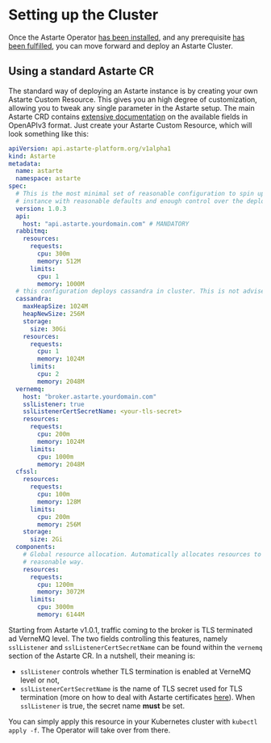 # Setting up the Cluster

Once the Astarte Operator [has been installed](030-installation_kubernetes.html), and any prerequisite
[has been fulfilled](020-prerequisites.html), you can move forward and deploy an Astarte Cluster.

## Using a standard Astarte CR

The standard way of deploying an Astarte instance is by creating your own Astarte Custom Resource.
This gives you an high degree of customization, allowing you to tweak any single parameter in the
Astarte setup. The main Astarte CRD contains [extensive
documentation](https://github.com/astarte-platform/astarte-kubernetes-operator/blob/v1.0.3/config/crd/bases/api.astarte-platform.org_astartes.yaml)
on the available fields in OpenAPIv3 format. Just create your Astarte Custom Resource, which will
look something like this:

```yaml
apiVersion: api.astarte-platform.org/v1alpha1
kind: Astarte
metadata:
  name: astarte
  namespace: astarte
spec:
  # This is the most minimal set of reasonable configuration to spin up an Astarte
  # instance with reasonable defaults and enough control over the deployment.
  version: 1.0.3
  api:
    host: "api.astarte.yourdomain.com" # MANDATORY
  rabbitmq:
    resources:
      requests:
        cpu: 300m
        memory: 512M
      limits:
        cpu: 1
        memory: 1000M
  # this configuration deploys cassandra in cluster. This is not advised for production environments
  cassandra:
    maxHeapSize: 1024M
    heapNewSize: 256M
    storage:
      size: 30Gi
    resources:
      requests:
        cpu: 1
        memory: 1024M
      limits:
        cpu: 2
        memory: 2048M
  vernemq:
    host: "broker.astarte.yourdomain.com"
    sslListener: true
    sslListenerCertSecretName: <your-tls-secret>
    resources:
      requests:
        cpu: 200m
        memory: 1024M
      limits:
        cpu: 1000m
        memory: 2048M
  cfssl:
    resources:
      requests:
        cpu: 100m
        memory: 128M
      limits:
        cpu: 200m
        memory: 256M
    storage:
      size: 2Gi
  components:
    # Global resource allocation. Automatically allocates resources to components weighted in a
    # reasonable way.
    resources:
      requests:
        cpu: 1200m
        memory: 3072M
      limits:
        cpu: 3000m
        memory: 6144M
```

Starting from Astarte v1.0.1, traffic coming to the broker is TLS terminated ad VerneMQ level. The
two fields controlling this features, namely `sslListener` and `sslListenerCertSecretName` can be
found within the `vernemq` section of the Astarte CR. In a nutshell, their meaning is:
- `sslListener` controls whether TLS termination is enabled at VerneMQ level or not,
- `sslListenerCertSecretName` is the name of TLS secret used for TLS termination (more on how to
  deal with Astarte certificates [here](050-handling_certificates.html)). When `sslListener` is
  true, the secret name **must** be set.

You can simply apply this resource in your Kubernetes cluster with `kubectl apply -f`. The Operator
will take over from there.
